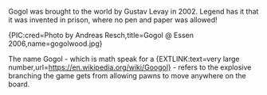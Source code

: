 Gogol was brought to the world by Gustav Levay in 2002. Legend has it that it was invented in prison, where no pen and paper was allowed!

{PIC:cred=Photo by Andreas Resch,title=Gogol @ Essen 2006,name=gogolwood.jpg}

The name Gogol - which is math speak for a {EXTLINK:text=very large number,url=https://en.wikipedia.org/wiki/Googol} - refers to the explosive branching the game gets from allowing pawns to move anywhere on the board.
